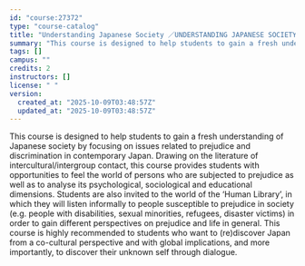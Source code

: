 ```yaml
---
id: "course:27372"
type: "course-catalog"
title: "Understanding Japanese Society ／UNDERSTANDING JAPANESE SOCIETY"
summary: "This course is designed to help students to gain a fresh understanding of Japanese society by focusing on issues related…"
tags: []
campus: ""
credits: 2
instructors: []
license: " "
version:
  created_at: "2025-10-09T03:48:57Z"
  updated_at: "2025-10-09T03:48:57Z"
---
```


This course is designed to help students to gain a fresh understanding of Japanese society by focusing on issues related to prejudice and discrimination in contemporary Japan. Drawing on the literature of intercultural/intergroup contact, this course provides students with opportunities to feel the world of persons who are subjected to prejudice as well as to analyse its psychological, sociological and educational dimensions. Students are also invited to the world of the ‘Human Library’, in which they will listen informally to people susceptible to prejudice in society (e.g. people with disabilities, sexual minorities, refugees, disaster victims) in order to gain different perspectives on prejudice and life in general. This course is highly recommended to students who want to (re)discover Japan from a co-cultural perspective and with global implications, and more importantly, to discover their unknown self through dialogue.
